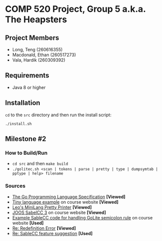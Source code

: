 # COMP 520 Project, Group 5 a.k.a. The Heapsters

## Project Members

* Long, Teng (260616355)
* Macdonald, Ethan (260517273)
* Vala, Hardik (260309392)

## Requirements

* Java 8 or higher

## Installation

`cd` to the `src` directory and then run the install script:

```
./install.sh
```

## Milestone #2

### How to Build/Run

* `cd src` and then `make build`
* `./golitec.sh <scan | tokens | parse | pretty | type | dumpsymtab | pptype | help> filename`

### Sources

* [The Go Programming Language Specification](https://golang.org/ref/spec) **[Viewed]**
* [Tiny language example](http://www.sable.mcgill.ca/~hendren/520/2016/tiny/) on course website **[Viewed]**
* [Leo's MiniLang Pretty Printer](https://github.com/leo-teng-long/minipart2/blob/master/src/mini/PrettyPrinter.java) **[Viewed]**
* [JOOS SabelCC 3](http://www.sable.mcgill.ca/~hendren/520/2016/joos/jjoos-scc-3/) on course website **[Viewed]**
* [Example SableCC code for handling GoLite semicolon rule](http://www.sable.mcgill.ca/~hendren/520/2016/semicolon-test/) on course website **[Used]**
* [Re: Redefinition Error](http://www.sable.mcgill.ca/listarchives/sablecc-list/msg00639.html) **[Viewed]**
* [Re: SableCC feature suggestion](http://lists.sablecc.org/pipermail/sablecc-discussion/msg00144.html) **[Used]**
